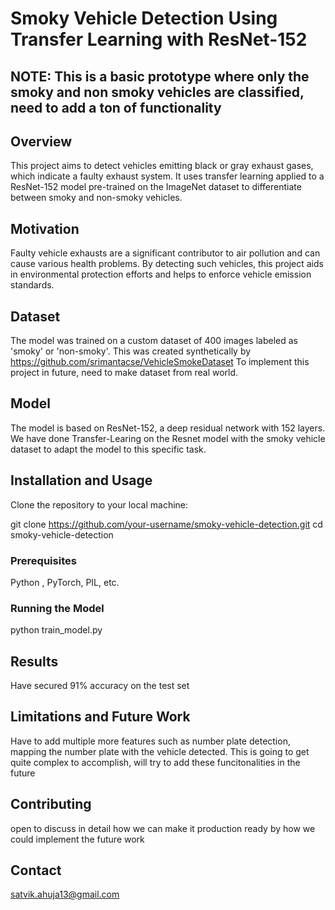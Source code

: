 # Smoky Vehicle Detection Using Transfer Learning with ResNet-152

## NOTE: This is a basic prototype where only the smoky and non smoky vehicles are classified, need to add a ton of functionality 

## Overview
This project aims to detect vehicles emitting black or gray exhaust gases, which indicate a faulty exhaust system. It uses transfer learning applied to a ResNet-152 model pre-trained on the ImageNet dataset to differentiate between smoky and non-smoky vehicles.

## Motivation
Faulty vehicle exhausts are a significant contributor to air pollution and can cause various health problems. By detecting such vehicles, this project aids in environmental protection efforts and helps to enforce vehicle emission standards.

## Dataset
The model was trained on a custom dataset of 400 images labeled as 'smoky' or 'non-smoky'. This was created synthetically by https://github.com/srimantacse/VehicleSmokeDataset
To implement this project in future, need to make dataset from real world.

## Model
The model is based on ResNet-152, a deep residual network with 152 layers. We have done Transfer-Learing on the Resnet model with the smoky vehicle dataset to adapt the model to this specific task.

## Installation and Usage

Clone the repository to your local machine:

git clone https://github.com/your-username/smoky-vehicle-detection.git
cd smoky-vehicle-detection

### Prerequisites
Python , PyTorch, PIL, etc.

### Running the Model
python train_model.py

## Results
Have secured 91% accuracy on the test set

## Limitations and Future Work
Have to add multiple more features such as number plate detection, mapping the number plate with the vehicle detected. This is going to get quite complex to accomplish, will try to add these funcitonalities in the future

## Contributing
open to discuss in detail how we can make it production ready by how we could implement the future work

## Contact
satvik.ahuja13@gmail.com

